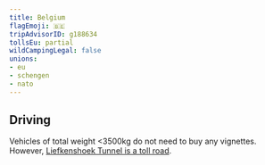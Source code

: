 ```yaml
---
title: Belgium
flagEmoji: 🇧🇪
tripAdvisorID: g188634
tollsEu: partial
wildCampingLegal: false
unions:
- eu
- schengen
- nato
---
```


## Driving

Vehicles of total weight <3500kg do not need to buy any vignettes. However, [Liefkenshoek Tunnel is a toll road](https://www.liefkenshoektunnel.be/en/rates-subscription).

